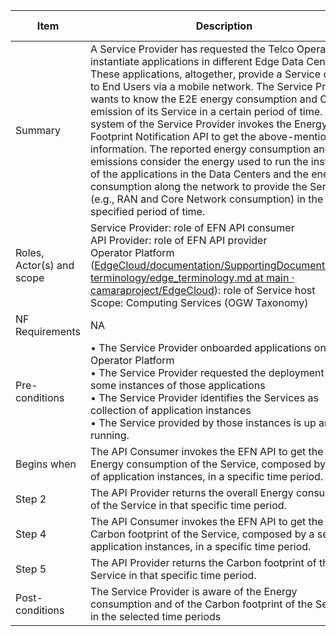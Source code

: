 

| Item | Description | Support Qualifier |
|----|----|----|
|Summary|A Service Provider has requested the Telco Operator to instantiate applications in different Edge Data Centers. These applications, altogether, provide a Service offered to End Users via a mobile network. The Service Provider wants to know the E2E energy consumption and CO2 emission of its Service in a certain period of time. A system of the Service Provider invokes the Energy Footprint Notification API to get the above-mentioned information. The reported energy consumption and CO2 emissions consider the energy used to run the instances of the applications in the Data Centers and the energy consumption along the network to provide the Service (e.g., RAN and Core Network consumption) in the specified period of time.| M |
|Roles, Actor(s) and scope|Service Provider: role of EFN API consumer<br>API Provider: role of EFN API provider<br>Operator Platform ([EdgeCloud/documentation/SupportingDocuments/Edge terminology/edge_terminology.md at main · camaraproject/EdgeCloud](https://github.com/camaraproject/EdgeCloud/blob/main/documentation/SupportingDocuments/Edge%20terminology/edge_terminology.md)): role of Service host<br>Scope: Computing Services (OGW Taxonomy)| M |
|NF Requirements|NA| O |
|Pre-conditions|• The Service Provider onboarded applications on the Operator Platform<br>• The Service Provider requested the deployment of some instances of those applications<br>• The Service Provider identifies the Services as collection of application instances <br>• The Service provided by those instances is up and running.| M |
|Begins when|The API Consumer invokes the EFN API to get the Energy consumption of the Service, composed by a set of application instances, in a specific time period.| M |
|Step 2|The API Provider returns the overall Energy consumption of the Service in that specific time period.| M|
|Step 4|The API Consumer invokes the EFN API to get the Carbon footprint of the Service, composed by a set of application instances, in a specific time period.| M |
|Step 5|The API Provider returns the Carbon footprint of the Service in that specific time period.| M|
|Post-conditions|The Service Provider is aware of the Energy consumption and of the Carbon footprint of the Service in the selected time periods| M |
